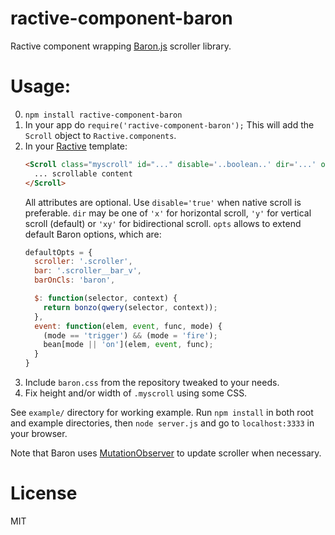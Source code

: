 # ractive-component-baron
Ractive component wrapping [Baron.js](https://github.com/Diokuz/baron) scroller library.

# Usage:
0. `npm install ractive-component-baron`
1. In your app do `require('ractive-component-baron');`
   This will add the `Scroll` object to `Ractive.components`.
2. In your [Ractive](https://github.com/ractivejs/ractive) template:
      ```html
      <Scroll class="myscroll" id="..." disable='..boolean..' dir='...' opts='..object..'>
        ... scrollable content
      </Scroll>
      ```
      All attributes are optional. Use `disable='true'` when native scroll is preferable.
      `dir` may be one of `'x'` for horizontal scroll,
      `'y'` for vertical scroll (default) or `'xy'` for bidirectional scroll.
      `opts` allows to extend default Baron options, which are:
      ```javascript
      defaultOpts = {
        scroller: '.scroller',
        bar: '.scroller__bar_v',
        barOnCls: 'baron',

        $: function(selector, context) {
          return bonzo(qwery(selector, context));
        },
        event: function(elem, event, func, mode) {
          (mode == 'trigger') && (mode = 'fire');
          bean[mode || 'on'](elem, event, func);
        }
      }
      ```
3. Include `baron.css` from the repository tweaked to your needs.
4. Fix height and/or width of `.myscroll` using some CSS.

See `example/` directory for working example. Run `npm install` in both root and example directories, then `node server.js` and go to `localhost:3333` in your browser.

Note that Baron uses [MutationObserver](https://developer.mozilla.org/en-US/docs/Web/API/MutationObserver)
to update scroller when necessary.

# License
MIT
